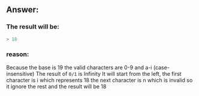 ## Answer:

### The result will be:
```javascript
> 18
```

### reason:
Because the base is 19 the valid characters are 0-9 and a-i (case-insensitive)
The result of `0/1` is Infinity
It will start from the left, the first character is i which represents 18 the next character is n which is invalid so 
it ignore the rest and the result will be 18
